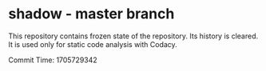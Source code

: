 # shadow - master branch

This repository contains frozen state of the repository.
Its history is cleared. It is used only for static code
analysis with Codacy.

Commit Time: 1705729342